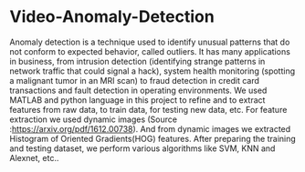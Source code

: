 # Video-Anomaly-Detection

Anomaly detection is a technique used to identify unusual patterns that do not conform to expected
behavior, called outliers. It has many applications in business, from intrusion detection (identifying
strange patterns in network traffic that could signal a hack), system health monitoring (spotting a
malignant tumor in an MRI scan) to fraud detection in credit card transactions and fault detection
in operating environments.
We used MATLAB and python language in this project to refine and to extract features from raw data, to train
data, for testing new data, etc.
For feature extraction we used dynamic images (Source :https://arxiv.org/pdf/1612.00738). And from dynamic images we extracted Histogram of Oriented Gradients(HOG) features.
After preparing the training and testing dataset, we perform various algorithms like SVM, KNN and Alexnet, etc..

